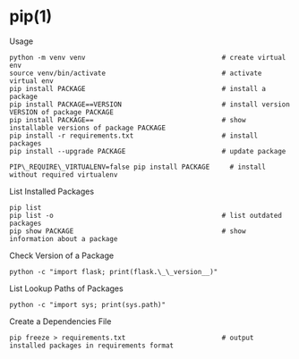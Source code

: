 # pip(1)

Usage

    python -m venv venv                                  # create virtual env
    source venv/bin/activate                             # activate virtual env
    pip install PACKAGE                                  # install a package
    pip install PACKAGE==VERSION                         # install version VERSION of package PACKAGE
    pip install PACKAGE==                                # show installable versions of package PACKAGE
    pip install -r requirements.txt                      # install packages
    pip install --upgrade PACKAGE                        # update package

    PIP\_REQUIRE\_VIRTUALENV=false pip install PACKAGE     # install without required virtualenv

List Installed Packages

    pip list
    pip list -o                                          # list outdated packages
    pip show PACKAGE                                     # show information about a package

Check Version of a Package

    python -c "import flask; print(flask.\_\_version__)"

List Lookup Paths of Packages

    python -c "import sys; print(sys.path)"

Create a Dependencies File

    pip freeze > requirements.txt                        # output installed packages in requirements format
